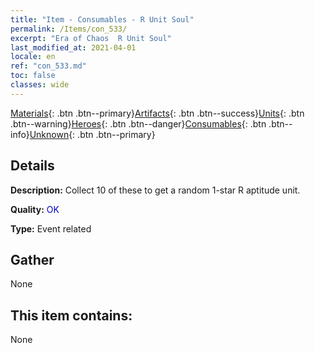 ```yaml
---
title: "Item - Consumables - R Unit Soul"
permalink: /Items/con_533/
excerpt: "Era of Chaos  R Unit Soul"
last_modified_at: 2021-04-01
locale: en
ref: "con_533.md"
toc: false
classes: wide
---
```

 [Materials](/Items/){: .btn .btn--primary}[Artifacts](/Items/Artifacts/){: .btn .btn--success}[Units](/Items/Units/){: .btn .btn--warning}[Heroes](/Items/Heroes/){: .btn .btn--danger}[Consumables](/Items/Consumables/){: .btn .btn--info}[Unknown](/Items/Unknown/){: .btn .btn--primary}

## Details
 **Description:** Collect 10 of these to get a random 1-star R aptitude unit.

 **Quality:** <span style="color: #0000CD">OK</span>

 **Type:** Event related

## Gather

  None

## This item contains:

  None

